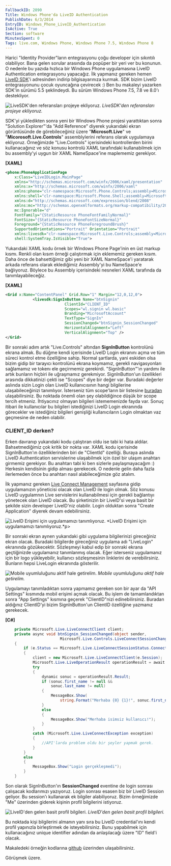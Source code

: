 ```yaml
---
FallbackID: 2890
Title: Windows Phone'da LiveID Authentication
PublishDate: 6/3/2014
EntryID: Windows_Phone_LiveID_Authentication
IsActive: True
Section: software
MinutesSpent: 0
Tags: live.com, Windows Phone, Windows Phone 7.5, Windows Phone 8
---
```

Harici "Identity Provider"ların entegrasyonu çoğu developer için
sıkıntılı olabiliyor. Bana gelen sorular arasında da popüper bir yeri
ver bu konunun. O nedenle bu yazıda hızlıca bir Windows Phone
uygulamasına LiveID Authentication entegrasyonu yapacağız. İlk yapmanız
gereken hemen [LiveID
SDK](http://msdn.microsoft.com/en-us/live/ff621310)'i adresinden indirip
bilgisayarınıza kurmak. SDK bizim LiveID entegrasyonunu çocuk oyuncağına
çevirecek :) Ben bu makaleyi yazarken SDK'in sürümü 5.5 şeklindeydi. Bu
sürüm Windows Phone 7.5, 7.8 ve 8.0'ı destekliyor.

![LiveSDK'den referansları projeye
ekliyoruz.](http://cdn.daron.yondem.com/assets/2890/wp_liveid_1.png)
*LiveSDK'den referansları projeye ekliyoruz.*

SDK'yi yükledikten sonra yeni bir Windows Phone projesi yarattıktan
sonra "Solution Explorer"'da "Add Reference" diyerek yukarıdaki ekran
görüntüsünde de görebileceğiniz üzere "**Microsoft.Live**" ve
"**Micorosoft.Live.Controls**" assemblylerini referans olarak uygulamaya
ekliyoruz. Örneğimizde "Live.Controls" içerisindeki kontrollerden birini
kullanacağınız ve söz konusu kontrolü XAML tarafındaki kullanabilmek
için bu assembly'yi uygun bir XAML NameSpace'ine maplememiz gerekiyor.

**[XAML]**

```xml
<phone:PhoneApplicationPage
    x:Class="LiveIDLogin.MainPage"
    xmlns="http://schemas.microsoft.com/winfx/2006/xaml/presentation"
    xmlns:x="http://schemas.microsoft.com/winfx/2006/xaml"
    xmlns:phone="clr-namespace:Microsoft.Phone.Controls;assembly=Microsoft.Phone"
    xmlns:shell="clr-namespace:Microsoft.Phone.Shell;assembly=Microsoft.Phone"
    xmlns:d="http://schemas.microsoft.com/expression/blend/2008"
    xmlns:mc="http://schemas.openxmlformats.org/markup-compatibility/2006"
    mc:Ignorable="d"
    FontFamily="{StaticResource PhoneFontFamilyNormal}"
    FontSize="{StaticResource PhoneFontSizeNormal}"
    Foreground="{StaticResource PhoneForegroundBrush}"
    SupportedOrientations="Portrait" Orientation="Portrait"
    xmlns:livesdk="clr-namespace:Microsoft.Live.Controls;assembly=Microsoft.Live.Controls"
    shell:SystemTray.IsVisible="True">
```

Yukarıdaki XAML kodu örnek bir Windows Phone Page'inin en üst markup
kısmı. Renkli olan kısım örneği çalıştırmak için eklememiz gereken
kısım. Daha önce de bahsettiğimiz gibi yeni bir XAML NameSpace'i
yaratarak arkada referans olarak eklediğimiz Assembly'yi bu NameSpace'e
bağlıyoruz. Böylece bu Assembly içerisindeki nesneleri XAML tarafında da
tanımlayabileceğiz.

**[XAML]**

```xml
<Grid x:Name="ContentPanel" Grid.Row="1" Margin="12,0,12,0">
            <livesdk:SignInButton Name="btnSignin" 
                          ClientId="CLIENT_ID" 
                          Scopes="wl.signin wl.basic" 
                          Branding="MicrosoftAccount" 
                          TextType="SignIn" 
                          SessionChanged="btnSignin_SessionChanged" 
                          HorizontalAlignment="Left"
                          VerticalAlignment="Top" />
</Grid>
```

Bir sonraki adım artık "Live.Controls" altından **SignInButton**
kontrolünü ekrana almak. Bu düğme kendi içerisinde LiveID Login ekranını
açma ve tüm süreci kontrol etme özelliğine sahip. Normal şartlarda, yani
eskiden olsa bizim gidip bir tarayıcı kontrolünü ekrana koymamız,
gerekli navigasyonları sağlamamız ve tokenı ele geçirmemiz gerekirdi.
"SignInButton"'ın yardımı ile artık bunların hiçbiri ile uğraşmamız
gerekmiyor. SignInButton'un özellikleri arasında dikkatinizi çekti ise
"Scopes" diye bir değer var. Buradaki değerler aslında sizin Login olan
LiveID kullanıcısının hangi bilgilerine ulaşabileceğinizi tanımlıyor.
İsterseniz tüm scope'ların bir listesine
[buradan](http://msdn.microsoft.com/en-us/library/live/hh243646.aspx)
ulaşabilirsiniz. Bu noktada önemli olan şey olabildiğince düşük bir
scope tercih etmeniz. İhtiyacınız olmayan bilgileri istememenizde fayda
var. Sonuç itibari ile kullanıcılar bu bilgileri istediğinizi LiveID
Login ekranında görecekler ve istediğiniz bilgileri genişliği
kullanıcıların Login olmaktan vaz geçmesine de neden olabilir.

### CLIENT\_ID derken?

Erken davranıp yukarıdaki kodu çalıştıran oldu ise tabi ki hata aldılar.
Bahsetmediğimiz çok kritik bir nokta var. XAML kodu içerisinde
SignInButton'ın özelliklerinden biri de "ClientId" özelliği. Buraya
aslında LiveID Authentication servislerine ulaşabilmek için özel bir
ulaşım anahtarı girmemiz gerekiyor. Bu anahtarı tabi ki ben sizlerle
paylaşmayacağım :) Herkesin kendisinin gidip alması gerekecek. O nedenle
gelin daha fazla ilerlemeden önce bu anahtarı nasıl alabileceğimize göz
atalım.

İlk yapmanız gereken [Live Connect
Management](http://go.microsoft.com/fwlink/p/?LinkId=193157) sayfasına
gidip uygulamanızın yöneticisi olacak olan LiveID ile login olmak. Söz
konusu LiveID uygulamnın Live servislerini kullanabilmesi için gerekli
bağlantıyı yönetecek olan LiveID olacak. Bu şirketinizin bir LiveID'si
veya basit bir şekilde sizin developer LiveID'niz olabilir. Login
olduktan sonra "Create Application" diyerek devam edebilirsiniz.

![LiveID Erişimi için uygulamamızı
tanımlıyoruz.](http://cdn.daron.yondem.com/assets/2890/wp_liveid_2.png)
*LiveID Erişimi için uygulamamızı tanımlıyoruz.*p\>

Bir sonraki ekran aynen yukarıdaki gibi uygulama bilgilerinizi
gireceğiniz ekran olacak. Buradaki bilgilerde gireceğiniz uygulama adı
"LiveLogin" ekranında gözükecektir. Sözleşmeyi kabul edip bir sonraki
ekrana geçtiğinizde uygulamanız tanımlanmış olacak. Eğer isterseniz
uygulamanız için bir logo yükleyebilir, kullanıcı sözleşmesinin
linklerini de verebilirsiniz. Bunların hepsi LiveLogin ekranında
gösterilir.

![Mobile uyumluluğunu aktif hale
getirelim.](http://cdn.daron.yondem.com/assets/2890/wp_liveid_3.png)
*Mobile uyumluluğunu aktif hale getirelim.*

Uygulamayı tanımladıktan sonra yapmamız gereken son bir ayar da "API
Settings" kısmında mobil erişimi açmak olacak. Bu işlem de
tamamlandıktan sonra "App Settings" kısmına geçerek "ClientID"nizi
edinebilirsiniz. Buradan aldığınız ClientID'yi bizim SignInButton'un
ClientID özelliğine yazmanız gerekecek.

**[C\#]**

```cs
    private Microsoft.Live.LiveConnectClient client;
    private async void btnSignin_SessionChanged(object sender, 
                        Microsoft.Live.Controls.LiveConnectSessionChangedEventArgs e)
    {
        if (e.Status == Microsoft.Live.LiveConnectSessionStatus.Connected)
        {
            client = new Microsoft.Live.LiveConnectClient(e.Session);
            Microsoft.Live.LiveOperationResult operationResult = await client.GetAsync("me");
            try
            {
                dynamic sonuc = operationResult.Result;
                if (sonuc.first_name != null &&
                    sonuc.last_name != null)
                {
                    MessageBox.Show(
                        string.Format("Merhaba {0} {1}!", sonuc.first_name, sonuc.last_name));
                }
                else
                {
                    MessageBox.Show("Merhaba isimsiz kullanıcı!");
                }
            }
            catch (Microsoft.Live.LiveConnectException exception)
            {
                //API'larda problem oldu bir şeyler yapmak gerek.
            }
        }
        else
        {
            MessageBox.Show("Login gerçekleşmedi");
        }
    }
```

Son olarak SignInButton'ın **SessionChanged** eventine de login sonrası
çalışacak kodlarımızı yazıyoruz. Login sonrası esasen biz bir LiveID
Session geliyor. Bu session'ı kullanarak ek bilgiler alabiliyoruz. Bizim
örneğimizde "Me" üzerinden giderek kişinin profil bilgilerini istiyoruz.

![LiveID'den gelen basit profil
bilgileri.](http://cdn.daron.yondem.com/assets/2890/wp_liveid_4.png)
*LiveID'den gelen basit profil bilgileri.*

Bu noktada kişi bilgilerini almanın yanı sıra bu LiveID credential'ını
kendi profil yapınızla birleştirmek de isteyebilirsiniz. Bunu yapabilmek
için kullanacağınız unique identifier adından da anlaşılacağı üzere "ID"
field'i olacak.

Makaledeki örneğin kodlarına
[github](https://github.com/daronyondem/WPMakaleOrnekleri/tree/master/LiveID/LiveIDLogin)
üzerinden ulaşabilirsiniz.

Görüşmek üzere.


